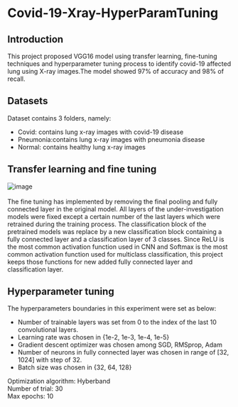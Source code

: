 # Covid-19-Xray-HyperParamTuning
## Introduction
This project proposed VGG16 model using transfer learning, fine-tuning techniques and hyperparameter tuning process to identify covid-19 affected lung using X-ray images.The model showed 97% of accuracy and 98% of recall. 

## Datasets 
Dataset contains 3 folders, namely:
- Covid: contains lung x-ray images with covid-19 disease
- Pneumonia:contains lung x-ray images with pneumonia disease
- Normal: contains healthy lung x-ray images

## Transfer learning and fine tuning
![image](https://user-images.githubusercontent.com/36075177/161779271-d7caf194-a366-479b-b77a-e9bd81eb282b.png) <br/>
<br/>
The fine tuning has implemented by removing the final pooling and fully connected layer in the original model. All layers of the under-investigation models were fixed except a certain number of the last layers which were retrained during the training process. The classification block of the pretrained models was replace by a new classification block containing a fully connected layer and a classification layer of 3 classes. Since ReLU is the most common activation function used in CNN and Softmax is the most common activation function used for multiclass classification, this project keeps those functions for new added fully connected layer and classification layer. 

## Hyperparameter tuning
The hyperparameters boundaries in this experiment were set as below: 
- Number of trainable layers was set from 0 to the index of the last 10 convolutional layers.
- Learning rate was chosen in {1e-2, 1e-3, 1e-4, 1e-5}
- Gradient descent optimizer was chosen among SGD, RMSprop, Adam
- Number of neurons in fully connected layer was chosen in range of [32, 1024] with step of 32. 
- Batch size was chosen in {32, 64, 128}

Optimization algorithm: Hyberband<br/>
Number of trial: 30 <br/>
Max epochs: 10
